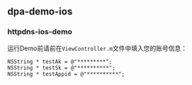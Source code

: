 ## dpa-demo-ios

### httpdns-ios-demo

运行Demo前请前在`ViewController.m`文件中填入您的账号信息：

```
NSString * testAk = @"*********";
NSString * testSk = @"**********";
NSString * testAppid = @"**********";
```

